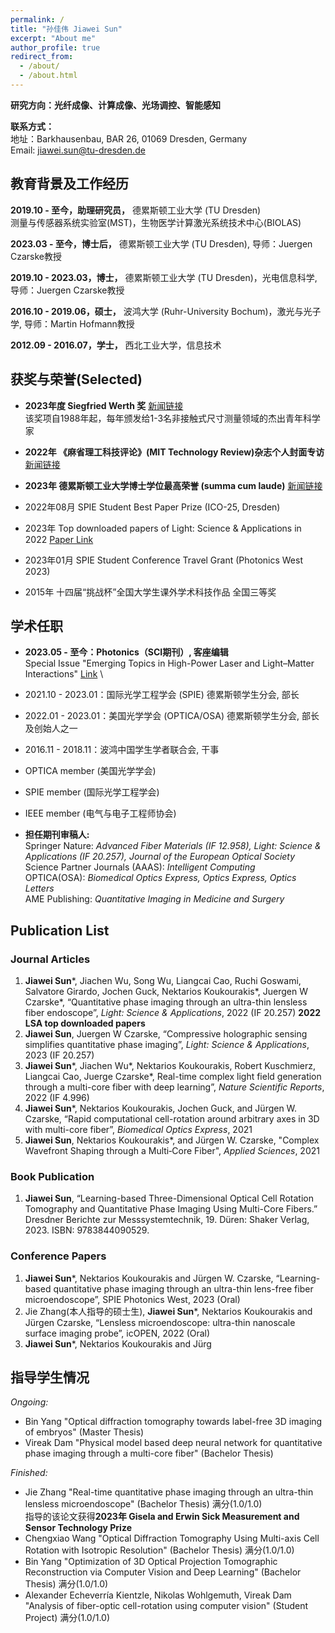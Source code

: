 ```yaml
---
permalink: /
title: "孙佳伟 Jiawei Sun"
excerpt: "About me"
author_profile: true
redirect_from: 
  - /about/
  - /about.html
---
```



**研究方向：光纤成像、计算成像、光场调控、智能感知** 


**联系方式：** \
地址：Barkhausenbau, BAR 26, 01069 Dresden, Germany\
Email: jiawei.sun@tu-dresden.de

## 教育背景及工作经历


**2019.10 - 至今，助理研究员，** 德累斯顿工业大学 (TU Dresden) \
测量与传感器系统实验室(MST)，生物医学计算激光系统技术中心(BIOLAS)

**2023.03 - 至今，博士后，** 德累斯顿工业大学 (TU Dresden), 导师：Juergen Czarske教授

**2019.10 - 2023.03，博士，** 德累斯顿工业大学 (TU Dresden)，光电信息科学, 导师：Juergen Czarske教授

**2016.10 - 2019.06，硕士，** 波鸿大学 (Ruhr-University Bochum)，激光与光子学, 导师：Martin Hofmann教授

**2012.09 - 2016.07，学士，** 西北工业大学，信息技术


## 获奖与荣誉(Selected)

- **2023年度 Siegfried Werth 奖** [新闻链接](https://tu-dresden.de/ing/der-bereich/news/nachwuchswissenschaftler-dr-ing-jiawei-sun-mit-preis-der-dr-ing-siegfried-werth-stiftung-geehrt) \
该奖项自1988年起，每年颁发给1-3名非接触式尺寸测量领域的杰出青年科学家  

- **2022年 《麻省理工科技评论》(MIT Technology Review)杂志个人封面专访** [新闻链接](https://www.mittrchina.com/news/detail/10930)

- **2023年 德累斯顿工业大学博士学位最高荣誉 (summa cum laude)** [新闻链接](https://tu-dresden.de/ing/elektrotechnik/iee/mst/forschung/promotionen/copy_of_dr-ing-Stefan_Rothe?set_language=en#)

- 2022年08月 SPIE Student Best Paper Prize (ICO-25, Dresden)

- 2023年 Top downloaded papers of Light: Science & Applications in 2022 [Paper Link](https://www.nature.com/articles/s41377-022-00898-2)

- 2023年01月 SPIE Student Conference Travel Grant (Photonics West 2023)

- 2015年 十四届“挑战杯”全国大学生课外学术科技作品  全国三等奖


## 学术任职

-  **2023.05 - 至今：Photonics（SCI期刊）, 客座编辑** \
  Special Issue "Emerging Topics in High-Power Laser and Light–Matter Interactions"  [Link](https://www.mdpi.com/journal/photonics/special_issues/SBN4H0Q600) \
- 2021.10 - 2023.01：国际光学工程学会 (SPIE) 德累斯顿学生分会, 部长
- 2022.01 - 2023.01：美国光学学会 (OPTICA/OSA) 德累斯顿学生分会, 部长及创始人之一
- 2016.11 - 2018.11：波鸿中国学生学者联合会, 干事
- OPTICA member (美国光学学会)
- SPIE member (国际光学工程学会)
- IEEE member (电气与电子工程师协会)

- **担任期刊审稿人:** \
Springer Nature: *Advanced Fiber Materials (IF 12.958), Light: Science & Applications (IF 20.257), Journal of the European Optical Society* \
Science Partner Journals (AAAS): *Intelligent Computing* \
OPTICA(OSA): *Biomedical Optics Express, Optics Express, Optics Letters* \
AME Publishing: *Quantitative Imaging in Medicine and Surgery* 


## Publication List

### Journal Articles
1. **Jiawei Sun**\*, Jiachen Wu, Song Wu, Liangcai Cao, Ruchi Goswami, Salvatore Girardo, Jochen Guck, Nektarios Koukourakis\*, Juergen W Czarske\*, “Quantitative phase imaging through an ultra-thin lensless fiber endoscope”, *Light: Science & Applications*, 2022 (IF 20.257)  **2022 LSA top downloaded papers**
2. **Jiawei Sun**, Juergen W Czarske, “Compressive holographic sensing simplifies quantitative phase imaging”, *Light: Science & Applications*, 2023 (IF 20.257)
3. **Jiawei Sun**\*, Jiachen Wu\*, Nektarios Koukourakis, Robert Kuschmierz, Liangcai Cao, Juerge Czarske\*, Real-time complex light field generation through a multi-core fiber with deep learning”, *Nature Scientific Reports*, 2022 (IF 4.996)
4. **Jiawei Sun**\*, Nektarios Koukourakis, Jochen Guck, and Jürgen W. Czarske, “Rapid computational cell-rotation around arbitrary axes in 3D with multi-core fiber”, *Biomedical Optics Express*, 2021
5. **Jiawei Sun**, Nektarios Koukourakis\*, and Jürgen W. Czarske, "Complex Wavefront Shaping through a Multi‐Core Fiber", *Applied Sciences*, 2021


### Book Publication
1. **Jiawei Sun**, “Learning-based Three-Dimensional Optical Cell Rotation Tomography and Quantitative Phase Imaging Using Multi-Core Fibers.” Dresdner Berichte zur Messsystemtechnik, 19. Düren: Shaker Verlag, 2023. ISBN: 9783844090529.

### Conference Papers
1. **Jiawei Sun**\*, Nektarios Koukourakis and Jürgen W. Czarske, “Learning-based quantitative phase imaging through an ultra-thin lens-free fiber microendoscope”, SPIE Photonics West, 2023 (Oral) 
2. Jie Zhang(本人指导的硕士生), **Jiawei Sun**\*, Nektarios Koukourakis and Jürgen Czarske, “Lensless microendoscope: ultra-thin nanoscale surface imaging probe”, icOPEN, 2022 (Oral) 
3. **Jiawei Sun**\*, Nektarios Koukourakis and Jürg



## 指导学生情况
*Ongoing:* 
- Bin Yang "Optical diffraction tomography towards label-free 3D imaging of embryos" (Master Thesis)
- Vireak Dam "Physical model based deep neural network for quantitative phase imaging through a multi-core fiber"  (Bachelor Thesis)

*Finished:* 
- Jie Zhang "Real-time quantitative phase imaging through an ultra-thin lensless microendoscope" (Bachelor Thesis) 满分(1.0/1.0) \
  指导的该论文获得**2023年 Gisela and Erwin Sick Measurement and Sensor Technology Prize**
- Chengxiao Wang "Optical Diffraction Tomography Using Multi-axis Cell Rotation with Isotropic Resolution"  (Bachelor Thesis) 满分(1.0/1.0)
- Bin Yang "Optimization of 3D Optical Projection Tomographic Reconstruction via Computer Vision and Deep Learning" (Bachelor Thesis) 满分(1.0/1.0)
- Alexander Echeverría Kientzle, Nikolas Wohlgemuth, Vireak Dam "Analysis of fiber-optic cell-rotation using computer vision" (Student Project) 满分(1.0/1.0)




